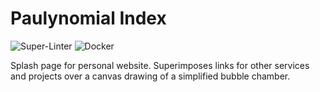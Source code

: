 # Paulynomial Index

![Super-Linter](https://github.com/paulkiernan/paulynomial-index/workflows/Super-Linter/badge.svg)
![Docker](https://github.com/paulkiernan/paulynomial-index/workflows/Docker/badge.svg)

Splash page for personal website. Superimposes links for other services and
projects over a canvas drawing of a simplified bubble chamber.
